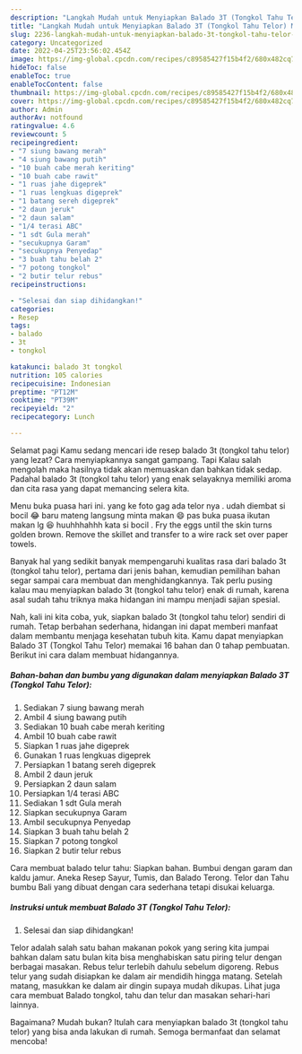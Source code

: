 ```yaml
---
description: "Langkah Mudah untuk Menyiapkan Balado 3T (Tongkol Tahu Telor) Menu Buka Puas"
title: "Langkah Mudah untuk Menyiapkan Balado 3T (Tongkol Tahu Telor) Menu Buka Puas"
slug: 2236-langkah-mudah-untuk-menyiapkan-balado-3t-tongkol-tahu-telor-menu-buka-puas
category: Uncategorized
date: 2022-04-25T23:56:02.454Z
image: https://img-global.cpcdn.com/recipes/c89585427f15b4f2/680x482cq70/balado-3t-tongkol-tahu-telor-foto-resep-utama.jpg
hideToc: false
enableToc: true
enableTocContent: false
thumbnail: https://img-global.cpcdn.com/recipes/c89585427f15b4f2/680x482cq70/balado-3t-tongkol-tahu-telor-foto-resep-utama.jpg
cover: https://img-global.cpcdn.com/recipes/c89585427f15b4f2/680x482cq70/balado-3t-tongkol-tahu-telor-foto-resep-utama.jpg
author: Admin
authorAv: notfound
ratingvalue: 4.6
reviewcount: 5
recipeingredient:
- "7 siung bawang merah"
- "4 siung bawang putih"
- "10 buah cabe merah keriting"
- "10 buah cabe rawit"
- "1 ruas jahe digeprek"
- "1 ruas lengkuas digeprek"
- "1 batang sereh digeprek"
- "2 daun jeruk"
- "2 daun salam"
- "1/4 terasi ABC"
- "1 sdt Gula merah"
- "secukupnya Garam"
- "secukupnya Penyedap"
- "3 buah tahu belah 2"
- "7 potong tongkol"
- "2 butir telur rebus"
recipeinstructions:

- "Selesai dan siap dihidangkan!"
categories:
- Resep
tags:
- balado
- 3t
- tongkol

katakunci: balado 3t tongkol 
nutrition: 105 calories
recipecuisine: Indonesian
preptime: "PT12M"
cooktime: "PT39M"
recipeyield: "2"
recipecategory: Lunch

---
```



Selamat pagi Kamu sedang mencari ide resep balado 3t (tongkol tahu telor) yang lezat? Cara menyiapkannya sangat gampang. Tapi Kalau salah mengolah maka hasilnya tidak akan memuaskan dan bahkan tidak sedap. Padahal balado 3t (tongkol tahu telor) yang enak selayaknya memiliki aroma dan cita rasa yang dapat memancing selera kita.


Menu buka puasa hari ini. yang ke foto gag ada telor nya . udah diembat si bocil 😂 baru mateng langsung minta makan 😄 pas buka puasa ikutan makan lg 😆 huuhhhahhh kata si bocil . Fry the eggs until the skin turns golden brown. Remove the skillet and transfer to a wire rack set over paper towels.

Banyak hal yang sedikit banyak mempengaruhi kualitas rasa dari balado 3t (tongkol tahu telor), pertama dari jenis bahan, kemudian pemilihan bahan segar sampai cara membuat dan menghidangkannya. Tak perlu pusing kalau mau menyiapkan balado 3t (tongkol tahu telor) enak di rumah, karena asal sudah tahu triknya maka hidangan ini mampu menjadi sajian spesial.


Nah, kali ini kita coba, yuk, siapkan balado 3t (tongkol tahu telor) sendiri di rumah. Tetap berbahan sederhana, hidangan ini dapat memberi manfaat dalam membantu menjaga kesehatan tubuh kita. Kamu dapat menyiapkan Balado 3T (Tongkol Tahu Telor) memakai 16 bahan dan 0 tahap pembuatan. Berikut ini cara dalam membuat hidangannya.

<!--inarticleads1-->

##### Bahan-bahan dan bumbu yang digunakan dalam menyiapkan Balado 3T (Tongkol Tahu Telor):

1. Sediakan 7 siung bawang merah
1. Ambil 4 siung bawang putih
1. Sediakan 10 buah cabe merah keriting
1. Ambil 10 buah cabe rawit
1. Siapkan 1 ruas jahe digeprek
1. Gunakan 1 ruas lengkuas digeprek
1. Persiapkan 1 batang sereh digeprek
1. Ambil 2 daun jeruk
1. Persiapkan 2 daun salam
1. Persiapkan 1/4 terasi ABC
1. Sediakan 1 sdt Gula merah
1. Siapkan secukupnya Garam
1. Ambil secukupnya Penyedap
1. Siapkan 3 buah tahu belah 2
1. Siapkan 7 potong tongkol
1. Siapkan 2 butir telur rebus


Cara membuat balado telur tahu: Siapkan bahan. Bumbui dengan garam dan kaldu jamur. Aneka Resep Sayur, Tumis, dan Balado Terong. Telor dan Tahu bumbu Bali yang dibuat dengan cara sederhana tetapi disukai keluarga. 

<!--inarticleads2-->

##### Instruksi untuk membuat Balado 3T (Tongkol Tahu Telor):


1. Selesai dan siap dihidangkan!

Telor adalah salah satu bahan makanan pokok yang sering kita jumpai bahkan dalam satu bulan kita bisa menghabiskan satu piring telur dengan berbagai masakan. Rebus telur terlebih dahulu sebelum digoreng. Rebus telur yang sudah disiapkan ke dalam air mendidih hingga matang. Setelah matang, masukkan ke dalam air dingin supaya mudah dikupas. Lihat juga cara membuat Balado tongkol, tahu dan telur dan masakan sehari-hari lainnya. 

Bagaimana? Mudah bukan? Itulah cara menyiapkan balado 3t (tongkol tahu telor) yang bisa anda lakukan di rumah. Semoga bermanfaat dan selamat mencoba!
